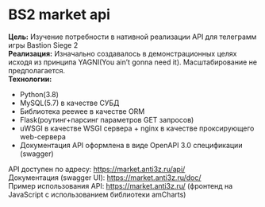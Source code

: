 # BS2 market api
**Цель:** Изучение потребности в нативной реализации API для телеграмм игры Bastion Siege 2  
**Реализация:** Изначально создавалось в демонстрационных целях исходя из принципа YAGNI(You ain’t gonna need it). Масштабирование не предполагается.  
**Технологии:**  
- Python(3.8)
- MySQL(5.7) в качестве СУБД
- Библиотека peewee в качестве ORM
- Flask(роутинг+парсинг параметров GET запросов)
- uWSGI в качестве WSGI сервера + nginx в качестве проксирующего web-сервера
- Документация API оформлена в виде OpenAPI 3.0 спецификации (swagger)

API доступен по адресу: https://market.anti3z.ru/api/  
Документация (swagger UI):  https://market.anti3z.ru/doc/  
Пример использования API:  https://market.anti3z.ru/ (фронтенд на JavaScript с использованием библиотеки amCharts)  
